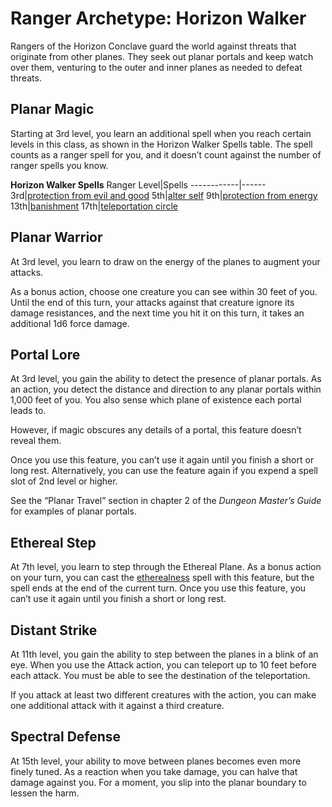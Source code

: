 # Ranger Archetype: Horizon Walker
Rangers of the Horizon Conclave guard the world against threats that originate from other planes. They seek out planar portals and keep watch over them, venturing to the outer and inner planes as needed to defeat threats.

## Planar Magic
Starting at 3rd level, you learn an additional spell when you reach certain levels in this class, as shown in the Horizon Walker Spells table. The spell counts as a ranger spell for you, and it doesn’t count against the number of ranger spells you know.

**Horizon Walker Spells**
Ranger Level|Spells
------------|------
3rd|[protection from evil and good]()
5th|[alter self]()
9th|[protection from energy]()
13th|[banishment]()
17th|[teleportation circle]()

## Planar Warrior
At 3rd level, you learn to draw on the energy of the planes to augment your attacks.

As a bonus action, choose one creature you can see within 30 feet of you. Until the end of this turn, your attacks against that creature ignore its damage resistances, and the next time you hit it on this turn, it takes an additional 1d6 force damage.

## Portal Lore
At 3rd level, you gain the ability to detect the presence of planar portals. As an action, you detect the distance and direction to any planar portals within 1,000 feet of you. You also sense which plane of existence each portal leads to.

However, if magic obscures any details of a portal, this feature doesn’t reveal them. 

Once you use this feature, you can’t use it again until you finish a short or long rest. Alternatively, you can use the feature again if you expend a spell slot of 2nd level or higher.

See the “Planar Travel” section in chapter 2 of the *Dungeon Master’s Guide* for examples of planar portals.

## Ethereal Step
At 7th level, you learn to step through the Ethereal Plane. As a bonus action on your turn, you can cast the [etherealness]() spell with this feature, but the spell ends at the end of the current turn. Once you use this feature, you can’t use it again until you finish a short or long rest.

## Distant Strike
At 11th level, you gain the ability to step between the planes in a blink of an eye. When you use the Attack action, you can teleport up to 10 feet before each attack. You must be able to see the destination of the teleportation. 

If you attack at least two different creatures with the action, you can make one additional attack with it against a third creature.

## Spectral Defense
At 15th level, your ability to move between planes becomes even more finely tuned. As a reaction when you take damage, you can halve that damage against you. For a moment, you slip into the planar boundary to lessen the harm.
